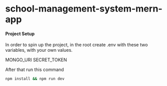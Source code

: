 # school-management-system-mern-app
#### Project Setup

In order to spin up the project, in the root create .env with these two variables, with your own values.

MONGO_URI
SECRET_TOKEN

After that run this command

```bash
npm install && npm run dev
```

